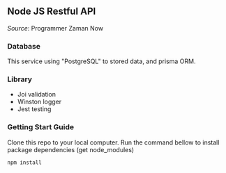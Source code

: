 ## Node JS Restful API
*Source*: Programmer Zaman Now

### Database
This service using "PostgreSQL" to stored data, and prisma ORM.

### Library
- Joi validation
- Winston logger
- Jest testing

### Getting Start Guide
Clone this repo to your local computer.
Run the command bellow to install package dependencies (get node_modules)
```sh
npm install
```
